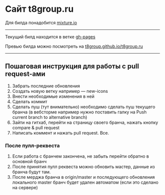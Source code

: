 # Сайт t8group.ru

Для билда понадобится [mixture.io](http://mixture.io)

___________

Текущий билд находится в ветке [gh-pages](https://github.com/t8group/t8group.ru/tree/gh-pages)

Превью билда можно посмотреть на [t8group.github.io/t8group.ru](http://t8group.github.io/t8group.ru)

_______________________________

## Пошаговая инструкция для работы с pull request-ами

1. Забрать последние обновления     
2. Создать новую ветку например — new-icons
3. Внести необходимые изменения в ней
4. Сделать коммит
5. Сделать пуш (тут внимательно) необходимо сделать пуш текущего бранча (в вебсторме например нужно поставить галку на Push current branch to alternative branch)
6. Зайти на гитхаб, перейти на страницу своего бранча, нажать кнопку compare & pull request
7. Написать коммент и нажать pull request. Все.

### После пулл-реквеста

1. Если работа с бранчем закончена, не забыть перейти обратно в основной бранч
2. После принятия пулл реквеста можно обновить мастер, данные из бранча будут там.
3. После мерджа бранча в origin/master и последующего обновления локального master бранч будет удален автоматом (если это сделано на сервере)